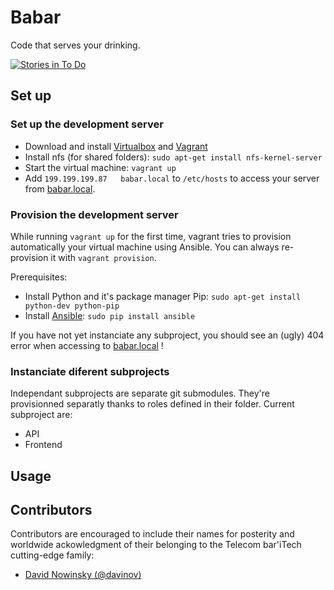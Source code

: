 # Babar
Code that serves your drinking.

[![Stories in To Do](https://badge.waffle.io/davinov/babar.png)](http://waffle.io/davinov/babar)

## Set up

### Set up the development server
- Download and install [Virtualbox](https://www.virtualbox.org/) and [Vagrant](http://www.vagrantup.com/downloads.html)
- Install nfs (for shared folders): `sudo apt-get install nfs-kernel-server`
- Start the virtual machine: `vagrant up`
- Add `199.199.199.87   babar.local` to `/etc/hosts` to access your server from [babar.local](http://babar.local).

### Provision the development server
While running `vagrant up` for the first time, vagrant tries to provision automatically your virtual machine
using Ansible. You can always re-provision it with `vagrant provision`.

Prerequisites:

- Install Python and it's package manager Pip: `sudo apt-get install python-dev python-pip`
- Install [Ansible](www.ansible.com): `sudo pip install ansible`

If you have not yet instanciate any subproject, you should see an (ugly) 404 error when accessing to
[babar.local](http://babar.local) !

### Instanciate diferent subprojects
Independant subprojects are separate git submodules. They're provisionned separatly thanks to roles defined in their
folder.
Current subproject are:
- API
- Frontend

## Usage

## Contributors
Contributors are encouraged to include their names for posterity and worldwide ackowledgment of their belonging to
the Telecom bar'iTech cutting-edge family:

- [David Nowinsky (@davinov)](http://david.nowinsky.net)


